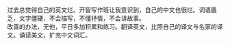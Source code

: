 过去总觉得自己的英文烂。开智写作班让我意识到，自己的中文也很烂。词语匮乏，文字僵硬，不会描写，不懂抒情，不会讲故事。  
改善的办法，无他，平日多加积累和练习。翻译英文，比照自己的译文与名家的译文。诵读美文，扩充中文词汇。
